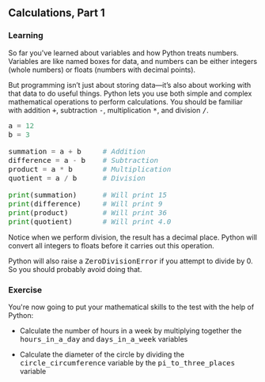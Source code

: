 <style>
code, pre {
  font-size: 0.9rem;
}
</style>

## Calculations, Part 1

### Learning
So far you've learned about variables and how Python treats numbers. Variables are like named boxes for data, and numbers can be either integers (whole numbers) or floats (numbers with decimal points).

But programming isn’t just about storing data—it’s also about working with that data to do useful things. Python lets you use both simple and complex mathematical operations to perform calculations. You should be familiar with addition ```+```, subtraction ```-```, multiplication ```*```, and division ```/```.

```python
a = 12
b = 3

summation = a + b     # Addition
difference = a - b    # Subtraction
product = a * b       # Multiplication
quotient = a / b      # Division

print(summation)      # Will print 15
print(difference)     # Will print 9
print(product)        # Will print 36
print(quotient)       # Will print 4.0
```

Notice when we perform division, the result has a decimal place. Python will convert all integers to floats before it carries out this operation.

Python will also raise a ```ZeroDivisionError``` if you attempt to divide by 0. So you should probably avoid doing that.

### Exercise

You're now going to put your mathematical skills to the test with the help of Python:

- Calculate the number of hours in a week by multiplying together the ```hours_in_a_day``` and ```days_in_a_week``` variables

- Calculate the diameter of the circle by dividing the ```circle_circumference``` variable by the ```pi_to_three_places``` variable